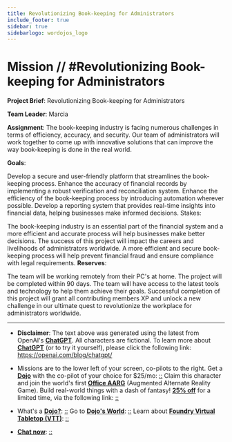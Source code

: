 ```yaml
---
title: Revolutionizing Book-keeping for Administrators
include_footer: true
sidebar: true
sidebarlogo: wordojos_logo
---
```

# Mission // #Revolutionizing Book-keeping for Administrators

**Project Brief**: Revolutionizing Book-keeping for Administrators

**Team Leader**: Marcia

**Assignment**: The book-keeping industry is facing numerous challenges in terms of efficiency, accuracy, and security. Our team of administrators will work together to come up with innovative solutions that can improve the way book-keeping is done in the real world.

**Goals**:

Develop a secure and user-friendly platform that streamlines the book-keeping process.
Enhance the accuracy of financial records by implementing a robust verification and reconciliation system.
Enhance the efficiency of the book-keeping process by introducing automation wherever possible.
Develop a reporting system that provides real-time insights into financial data, helping businesses make informed decisions.
Stakes:

The book-keeping industry is an essential part of the financial system and a more efficient and accurate process will help businesses make better decisions.
The success of this project will impact the careers and livelihoods of administrators worldwide.
A more efficient and secure book-keeping process will help prevent financial fraud and ensure compliance with legal requirements.
**Reserves**:

The team will be working remotely from their PC's at home.
The project will be completed within 90 days.
The team will have access to the latest tools and technology to help them achieve their goals.
Successful completion of this project will grant all contributing members XP and unlock a new challenge in our ultimate quest to revolutionize the workplace for administrators worldwide.

---

* **Disclaimer**: The text above was generated using the latest from OpenAI's [**ChatGPT**](https://openai.com/blog/chatgpt/).  All characters are fictional.  To learn more about [**ChatGPT**](https://openai.com/blog/chatgpt/) (or to try it yourself), please click the following link: https://openai.com/blog/chatgpt/

* Missions are to the lower left of your screen, co-pilots to the right. Get a [**Dojo**](https://workmates.live/marketplace) with the co-pilot of your choice for $25/mo: [::](https://workmates.live/marketplace)  Claim this character and join the world's first [**Office AARG**](https://dojos.world) (Augmented Alternate Reality Game). Build real-world things with a dash of fantasy! [**25% off**](https://blog.workmates.live/deal-on-a-dojo) for a limited time, via the following link: [::](https://blog.workmates.live/deal-on-a-dojo) 

* What's a [**Dojo?**](https://workdojos.com): [::](https://workdojos.com)  Go to [**Dojo's World**](https://dojos.world): [::](https://dojos.world)  Learn about [**Foundry Virtual Tabletop (VTT)**](https://foundryvtt.com): [::](https://foundryvtt.com/)

* [**Chat now**](https://chat.workmates.live/channel/support): [::](https://chat.workmates.live/channel/support)